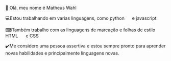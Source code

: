 👋 Olá, meu nome é Matheus Wahl

💻Estou trabalhando em varias linguagens, como python <img src="https://icongr.am/devicon/python-plain.svg?size=128&color=currentColor" width="16" height="16"/> e javascript <img src="https://icongr.am/devicon/javascript-plain.svg?size=128&color=currentColor" width="16" height="16"/>

⌨Também trabalho com as linguagens de marcação e folhas de estilo HTML <img src="https://icongr.am/devicon/html5-plain.svg?size=128&color=currentColor" width="16" height="16"/> e CSS <img src="https://icongr.am/devicon/css3-plain.svg?size=128&color=currentColor" widht="16" height="16"/>

✔️Me considero uma pessoa assertiva e estou sempre pronto para aprender novas habilidades e principalmente linguagens novas.

